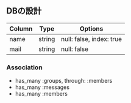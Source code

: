 ## DBの設計

|Column|Type|Options|
|------|----|-------|
|name|string|null: false, index: true|
|mail|string|null: false|

### Association
- has_many :groups, through: :members
- has_many :messages
- has_many :members

